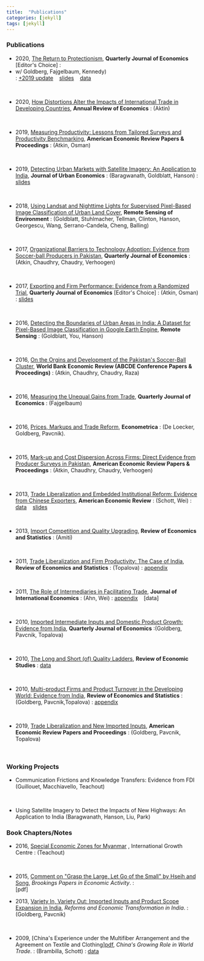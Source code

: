 ```yaml
---
title:  "Publications"
categories: [jekyll]
tags: [jekyll]
---
```


### Publications

- 2020, [The Return to Protectionism]({{site.baseurl}}/files/qje_RTP/RTP.pdf), **Quarterly Journal of Economics** [Editor's Choice]
	: <li>w/ Goldberg, Fajgelbaum, Kennedy)</li>
	: [+2019 update]({{site.baseurl}}/files/qje_RTP/RTP_update.pdf)&nbsp;&nbsp;&nbsp;&nbsp;[slides]({{site.baseurl}}/files/qje_RTP/RTP_slides.pdf)&nbsp;&nbsp;&nbsp;&nbsp;[data]({{site.baseurl}}/files/qje_RTP/RTP_data.zip)
<br/>

- 2020, [How Distortions Alter the Impacts of International Trade in Developing Countries]({{site.baseurl}}/files/are_DAIIT/DAIIT.pdf), **Annual Review of Economics** 
	: (Aktin)
<br/>

- 2019, [Measuring Productivity: Lessons from Tailored Surveys and Productivity Benchmarking]({{site.baseurl}}/files/aerpp_MPTSPB/MPTSPB.pdf), **American Economic Review Papers & Proceedings**
	: (Atkin, Osman)
<br/>

- 2019, [Detecting Urban Markets with Satellite Imagery: An Application to India]({{site.baseurl}}/files/jue_DUM/DUM.pdf), **Journal of Urban Economics**
	: (Baragwanath, Goldblatt, Hanson)
	: [slides]({{site.baseurl}}/files/jue_DUM/DUM_data.zip)
<br/>

- 2018, [Using Landsat and Nighttime Lights for Supervised Pixel-Based Image Classification of Urban Land Cover]({{site.baseurl}}/files/rse_ULNLSPBIC/ULNLSPBIC.pdf), **Remote Sensing of Environment**
	: (Goldblatt, Stuhlmacher, Tellman, Clinton, Hanson, Georgescu, Wang, Serrano-Candela, Cheng, Balling)
<br/>
	
- 2017, [Organizational Barriers to Technology Adoption: Evidence from Soccer-ball Producers in Pakistan]({{site.baseurl}}/files/qje_OBTAP/OBTA.pdf), **Quarterly Journal of Economics** 
	: (Atkin, Chaudhry, Chaudry, Verhoogen)
<br/>

- 2017, [Exporting and Firm Performance: Evidence from a Randomized Trial]({{site.baseurl}}/files/qje_EFP/EFP.pdf), **Quarterly Journal of Economics** [Editor's Choice]
	: (Atkin, Osman)
	: [slides]({{site.baseurl}}/files/qje_EFP/EFP_slides.pdf)
<br/>

- 2016, [Detecting the Boundaries of Urban Areas in India: A Dataset for Pixel-Based Image Classification in Google Earth Engine]({{site.baseurl}}/files/rs_DBUAI/DBUAI.pdf), **Remote Sensing**
	: (Goldblatt, You, Hanson) 
<br/>

- 2016, [On the Orgins and Development of the Pakistan's Soccer-Ball Cluster]({{site.baseurl}}/files/wbr_ODPCBC/ODPCBC.pdf), **World Bank Economic Review (ABCDE Conference Papers & Proceedings)**
	: (Atkin, Chaudhry, Chaudry, Raza)
<br/>

- 2016, [Measuring the Unequal Gains from Trade]({{site.baseurl}}/files/qje_MUGFT/MUGFT.pdf), **Quarterly Journal of Economics** 
	: (Fajgelbaum)
<br/>

- 2016, [Prices, Markups and Trade Reform]({{site.baseurl}}/files/ecma_PMTR/PMTR.pdf), **Econometrica**
	: (De Loecker, Goldberg, Pavcnik).
<br/>

- 2015, [Mark-up and Cost Dispersion Across Firms: Direct Evidence from Producer Surveys in Pakistan]({{site.baseurl}}/files/aerpp_MCDAF/MCDAF.pdf), **American Economic Review Papers & Proceedings**
	: (Atkin, Chaudhry, Chaudry, Verhoogen)
<br/>

- 2013, [Trade Liberalization and Embedded Institutional Reform: Evidence from Chinese Exporters]({{site.baseurl}}/files/aer_TLEIR/TLEIR.pdf), **American Economic Review**
	: (Schott, Wei)
	: [data](https://sompks4.github.io/sub_data.html)&nbsp;&nbsp;&nbsp;&nbsp;[slides]({{site.baseurl}}/files/aer_TLEIR/TLEIR_slides.pptx)
<br/>

- 2013, [Import Competition and Quality Upgrading]({{site.baseurl}}/files/restat_ICQU/ICQU.pdf), **Review of Economics and Statistics**
	: (Amiti)
<br/>

- 2011, [Trade Liberalization and Firm Productivity: The Case of India]({{site.baseurl}}/files/restat_TFLP/TFLP.pdf), **Review of Economics and Statistics**
	: (Topalova)
	: [appendix]({{site.baseurl}}/files/restat_TFLP/TLFP_appendix.pdf)
<br/>

- 2011, [The Role of Intermediaries in Facilitating Trade]({{site.baseurl}}/files/jie_RIFT/RIFT.pdf), **Journal of International Economics** 
	: (Ahn, Wei)
	: [appendix]({{site.baseurl}}/files/jie_RIFT/RIFT_appendix.pdf)&nbsp;&nbsp;&nbsp;&nbsp;[data]
<br/>

- 2010, [Imported Intermediate Inputs and Domestic Product Growth: Evidence from India]({{site.baseurl}}/files/qje_IIIDPG/IIDPG.pdf), **Quarterly Journal of Economics** 
	:(Goldberg, Pavcnik, Topalova)
<br/>

- 2010, [The Long and Short (of) Quality Ladders]({{site.baseurl}}/files/restud_LSQL/LSQL.pdf), **Review of Economic Studies**
	: [data]({{site.baseurl}}/files/restud_LSQL/ladders_100113.zip)
<br/>

- 2010, [Multi-product Firms and Product Turnover in the Developing World: Evidence from India]({{site.baseurl}}/files/restat_MFPTDW/MFPTDW.pdf), **Review of Economics and Statistics** 
	: (Goldberg, Pavcnik,Topalova)
	: [appendix]({{site.baseurl}}/files/restat_mp/MFPTDW_appendix.pdf)
<br/>

- 2019, [Trade Liberalization and New Imported Inputs]({{site.baseurl}}/files/aerpp_TLNII/TLNII.pdf), **American Economic Review Papers and Proceedings** 
	: (Goldberg, Pavcnik, Topalova)
<br/>

### Working Projects
- Communication Frictions and Knowledge Transfers: Evidence from FDI (Guillouet, Macchiavello, Teachout)
<br/>

- Using Satellite Imagery to Detect the Impacts of New Highways: An Application to India (Baragwanath, Hanson, Liu, Park)


### Book Chapters/Notes

- 2016, [Special Economic Zones for Myanmar]({{site.baseurl}}/files/policy/sez/SEZs-in-Myanmar) , International Growth Centre
	: (Teachout) 
<br/>	

- 2015, [Comment on "Grasp the Large, Let Go of the Small" by Hseih and Song]({{site.baseurl}}/files/book_HS/CHS.pdf), *Brookings Papers in Economic Activity*.
	: 
<br/>[pdf]

- 2013, [Variety In, Variety Out: Imported Inputs and Product Scope Expansion in India]({{site.baseurl}}/files/book_VIVO/VIVO.pdf), *Reforms and Economic Transformation in India*. 
	: (Goldberg, Pavcnik)
<br/>

- 2009, [China's Experience under the Multifiber Arrangement and the Agreement on Textile and Clothing][pdf]({{site.baseurl}}/files/book_MFA/MFA.pdf), *China's Growing Role in World Trade*. 
	: (Brambilla, Schott)
	: [data](https://sompks4.github.io/sub_data.html)
<br/>

